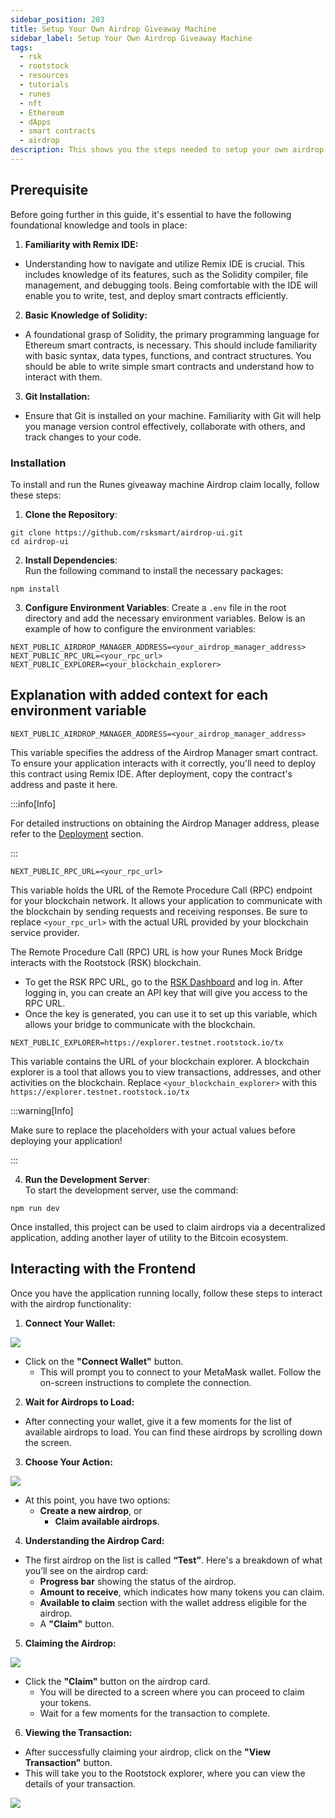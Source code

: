 ```yaml
---
sidebar_position: 203
title: Setup Your Own Airdrop Giveaway Machine
sidebar_label: Setup Your Own Airdrop Giveaway Machine
tags:
  - rsk
  - rootstock
  - resources
  - tutorials
  - runes
  - nft
  - Ethereum
  - dApps
  - smart contracts
  - airdrop
description: This shows you the steps needed to setup your own airdrop giveaway machine.
---
```


## **Prerequisite**

Before going further in this guide, it's essential to have the following foundational knowledge and tools in place:

1. **Familiarity with Remix IDE:**
  - Understanding how to navigate and utilize Remix IDE is crucial. This includes knowledge of its features, such as the Solidity compiler, file management, and debugging tools. Being comfortable with the IDE will enable you to write, test, and deploy smart contracts efficiently.
2. **Basic Knowledge of Solidity:**
  - A foundational grasp of Solidity, the primary programming language for Ethereum smart contracts, is necessary. This should include familiarity with basic syntax, data types, functions, and contract structures. You should be able to write simple smart contracts and understand how to interact with them.
3. **Git Installation:**
  - Ensure that Git is installed on your machine. Familiarity with Git will help you manage version control effectively, collaborate with others, and track changes to your code.

### **Installation**

To install and run the Runes giveaway machine Airdrop claim locally, follow these steps:

1. **Clone the Repository**:

```
git clone https://github.com/rsksmart/airdrop-ui.git
cd airdrop-ui
```

2. **Install Dependencies**:\
  Run the following command to install the necessary packages:

```
npm install
```

3. **Configure Environment Variables**: Create a `.env` file in the root directory and add the necessary environment variables. Below is an example of how to configure the environment variables:

```
NEXT_PUBLIC_AIRDROP_MANAGER_ADDRESS=<your_airdrop_manager_address>
NEXT_PUBLIC_RPC_URL=<your_rpc_url>
NEXT_PUBLIC_EXPLORER=<your_blockchain_explorer>
```

## Explanation with added context for each environment variable

```
NEXT_PUBLIC_AIRDROP_MANAGER_ADDRESS=<your_airdrop_manager_address>
```

This variable specifies the address of the Airdrop Manager smart contract. To ensure your application interacts with it correctly, you'll need to deploy this contract using Remix IDE. After deployment, copy the contract's address and paste it here.

:::info\[Info]

For detailed instructions on obtaining the Airdrop Manager address, please refer to the [Deployment](/resources/guides/runes-rootstock/airdrop-giveaway-machine/deploy-airdrop-machine/) section.

:::

```
NEXT_PUBLIC_RPC_URL=<your_rpc_url>
```

This variable holds the URL of the Remote Procedure Call (RPC) endpoint for your blockchain network. It allows your application to communicate with the blockchain by sending requests and receiving responses. Be sure to replace `<your_rpc_url>` with the actual URL provided by your blockchain service provider.

The Remote Procedure Call (RPC) URL is how your Runes Mock Bridge interacts with the Rootstock (RSK) blockchain.

- To get the RSK RPC URL, go to the [RSK Dashboard](https://dashboard.rpc.rootstock.io/login) and log in. After logging in, you can create an API key that will give you access to the RPC URL.
- Once the key is generated, you can use it to set up this variable, which allows your bridge to communicate with the blockchain.

```
NEXT_PUBLIC_EXPLORER=https://explorer.testnet.rootstock.io/tx
```

This variable contains the URL of your blockchain explorer. A blockchain explorer is a tool that allows you to view transactions, addresses, and other activities on the blockchain. Replace `<your_blockchain_explorer>` with this `https://explorer.testnet.rootstock.io/tx`

:::warning\[Info]

Make sure to replace the placeholders with your actual values before deploying your application\!

:::

4. **Run the Development Server**:\
  To start the development server, use the command:

```
npm run dev
```

Once installed, this project can be used to claim airdrops via a decentralized application, adding another layer of utility to the Bitcoin ecosystem.

## Interacting with the Frontend

Once you have the application running locally, follow these steps to interact with the airdrop functionality:

1. **Connect Your Wallet:**

<img src="/img/resources/runes/airdrop/airdrop-dashboard.png"/>

- Click on the **"Connect Wallet"** button.
  - This will prompt you to connect to your MetaMask wallet. Follow the on-screen instructions to complete the connection.

2. **Wait for Airdrops to Load:**
  - After connecting your wallet, give it a few moments for the list of available airdrops to load. You can find these airdrops by scrolling down the screen.
3. **Choose Your Action:**

<img src="/img/resources/runes/airdrop/list-of-Airdrops.png"/>

- At this point, you have two options:
  - **Create a new airdrop**, or
    - **Claim available airdrops**.

4. **Understanding the Airdrop Card:**
  - The first airdrop on the list is called **“Test”**. Here's a breakdown of what you’ll see on the airdrop card:
    - **Progress bar** showing the status of the airdrop.
    - **Amount to receive**, which indicates how many tokens you can claim.
    - **Available to claim** section with the wallet address eligible for the airdrop.
    - A **"Claim"** button.
5. **Claiming the Airdrop:**

<img src="/img/resources/runes/airdrop/claim-airdrop.png"/>

- Click the **"Claim"** button on the airdrop card.
  - You will be directed to a screen where you can proceed to claim your tokens.
  - Wait for a few moments for the transaction to complete.

6. **Viewing the Transaction:**
  - After successfully claiming your airdrop, click on the **"View Transaction"** button.
  - This will take you to the Rootstock explorer, where you can view the details of your transaction.

<img src="/img/resources/runes/airdrop/claimed-airdrop.png"/>